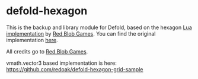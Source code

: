 # defold-hexagon

This is the backup and library module for Defold, based on the hexagon [Lua implementation](https://www.redblobgames.com/grids/hexagons/codegen/output/lib.lua) by [Red Blob Games](https://www.redblobgames.com/). You can find the original implementation [here](https://www.redblobgames.com/grids/hexagons/codegen/output/lib.lua).

All credits go to [Red Blob Games](https://x.com/redblobgames). 

vmath.vector3 based implementation is here: https://github.com/redoak/defold-hexagon-grid-sample